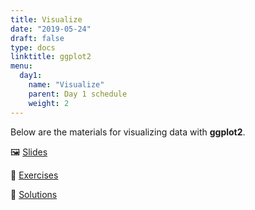 ```yaml
---
title: Visualize
date: "2019-05-24"
draft: false
type: docs
linktitle: ggplot2
menu:
  day1:
    name: "Visualize"
    parent: Day 1 schedule
    weight: 2
---
```


Below are the materials for visualizing data with **ggplot2**.

:framed_picture: [Slides](https://github.com/wjakethompson/tidyds-2019/raw/master/slides/01-Visualize.pdf)

:memo: [Exercises](https://github.com/wjakethompson/tidyds-2019/raw/master/01-Visualize.Rmd)

:mag_right: [Solutions](https://github.com/wjakethompson/tidyds-2019/raw/master/solutions/01-Visualize-Solutions.Rmd)
